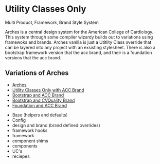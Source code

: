 # Utility Classes Only

Multi Product, Framework, Brand Style System

Arches is a central design system for the American College of Cardiology. This system through some compiler wizardy builds out to variations using framewoks and brands. Arches vanilla is just a Utitlity Class override that can be layered into any project with an exsisting stylesheet. There is also a bootstrap framework version that the acc brand, and their is a foundation versions that the acc brand.

## Variations of Arches

-   [Arches](../)
-   [Utility Classes Only with ACC Brand](../uconly_acc/)
-   [Bootstrap and ACC Brand](../boot_acc/)
-   [Bootstrap and CVQuality Brand](../boot_cvquality/)
-   [Foundation and ACC Brand](../zurb_acc/)

*   Base (helpers and defaults)
*   Config
*   design and brand (brand defined overrides)
*   framework hooks
*   framework
*   component shims
*   components
*   UC's
*   reciepes
